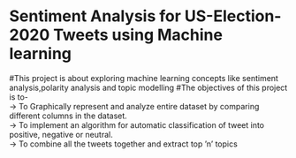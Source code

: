# Sentiment Analysis for US-Election-2020 Tweets using Machine learning

#This project is about exploring machine learning concepts like sentiment analysis,polarity analysis and topic modelling
#The objectives of this project is to-<br>
->  To Graphically represent and analyze entire dataset by comparing different columns in the dataset.<br>
->	To implement an algorithm for automatic classification of tweet into positive, negative or neutral.<br>
->  To combine all the tweets together and extract top ’n’ topics<br>

